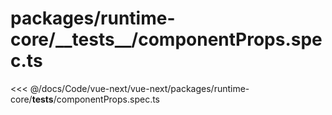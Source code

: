 # packages/runtime-core/\_\_tests\_\_/componentProps.spec.ts

<<< @/docs/Code/vue-next/vue-next/packages/runtime-core/__tests__/componentProps.spec.ts
